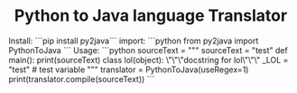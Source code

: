<h1 align="center">Python to Java language Translator</h1>
Install: ```pip install py2java```
import:
```python
from py2java import PythonToJava
```
Usage:
```python
sourceText = """
sourceText = "test"
def main():
    print(sourceText)
class lol(object):
    \"\"\"docstring for lol\"\"\"
    _LOL = "test" # test variable
"""
translator = PythonToJava(useRegex=1)
print(translator.compile(sourceText))
```